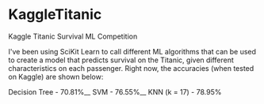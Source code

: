 # KaggleTitanic
Kaggle Titanic Survival ML Competition

I've been using SciKit Learn to call different ML algorithms that can be used to create a model that predicts survival on the Titanic, given different characteristics on each passenger. Right now, the accuracies (when tested on Kaggle) are shown below:

Decision Tree - 70.81%__
SVM - 76.55%__
KNN (k = 17) - 78.95%
